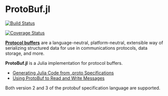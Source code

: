 # ProtoBuf.jl

[![Build Status](https://travis-ci.org/JuliaIO/ProtoBuf.jl.png)](https://travis-ci.org/JuliaIO/ProtoBuf.jl)

[![Coverage Status](https://coveralls.io/repos/github/JuliaIO/ProtoBuf.jl/badge.svg?branch=master)](https://coveralls.io/github/JuliaIO/ProtoBuf.jl?branch=master)

[**Protocol buffers**](https://developers.google.com/protocol-buffers/docs/overview) are a language-neutral, platform-neutral, extensible way of serializing structured data for use in communications protocols, data storage, and more.

**ProtoBuf.jl** is a Julia implementation for protocol buffers.

- [Generating Julia Code from .proto Specifications](PROTOC.md)
- [Using ProtoBuf to Read and Write Messages](USAGE.md)

Both version 2 and 3 of the protobuf specification language are supported.
